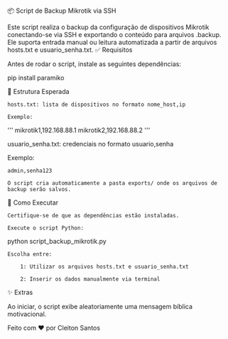 📦 Script de Backup Mikrotik via SSH

Este script realiza o backup da configuração de dispositivos Mikrotik conectando-se via SSH e exportando o conteúdo para arquivos .backup. Ele suporta entrada manual ou leitura automatizada a partir de arquivos hosts.txt e usuario_senha.txt.
✅ Requisitos

Antes de rodar o script, instale as seguintes dependências:

pip install paramiko

📁 Estrutura Esperada

    hosts.txt: lista de dispositivos no formato nome_host,ip

    Exemplo:
'''
mikrotik1,192.168.88.1
mikrotik2,192.168.88.2
'''

usuario_senha.txt: credenciais no formato usuario,senha

Exemplo:

    admin,senha123

    O script cria automaticamente a pasta exports/ onde os arquivos de backup serão salvos.

🚀 Como Executar

    Certifique-se de que as dependências estão instaladas.

    Execute o script Python:

python script_backup_mikrotik.py

    Escolha entre:

        1: Utilizar os arquivos hosts.txt e usuario_senha.txt

        2: Inserir os dados manualmente via terminal

✨ Extras

Ao iniciar, o script exibe aleatoriamente uma mensagem bíblica motivacional.

Feito com ❤️ por Cleiton Santos
